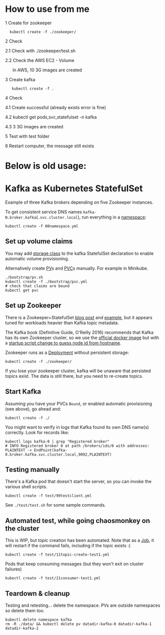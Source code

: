 # How to use from me
1 Create for zookeeper
```
  kubectl create -f ./zookeeper/
``` 
2 Check

   2.1 Check with ./zookeeper/test.sh
  
   2.2 Check the AWS EC2 - Volume
  
       In AWS, 10 3G images are created
      
3 Create kafka
```
   kubectl create -f .
```
4 Check

   4.1 Create successful (already exists error is fine)
  
   4.2 kubectl get pods,svc,statefulset -n kafka
  
   4.3 3 3G images are created
  
5 Test with test folder

6 Restart computer, the message still exists


# Below is old usage:

# Kafka as Kubernetes StatefulSet

Example of three Kafka brokers depending on five Zookeeper instances.

To get consistent service DNS names `kafka-N.broker.kafka`(`.svc.cluster.local`), run everything in a [namespace](http://kubernetes.io/docs/admin/namespaces/walkthrough/):
```
kubectl create -f 00namespace.yml
```

## Set up volume claims

You may add [storage class](http://kubernetes.io/docs/user-guide/persistent-volumes/#storageclasses)
to the kafka StatefulSet declaration to enable automatic volume provisioning.

Alternatively create [PV](http://kubernetes.io/docs/user-guide/persistent-volumes/#persistent-volumes)s and [PVC](http://kubernetes.io/docs/user-guide/persistent-volumes/#persistentvolumeclaims)s manually. For example in Minikube.

```
./bootstrap/pv.sh
kubectl create -f ./bootstrap/pvc.yml
# check that claims are bound
kubectl get pvc
```

## Set up Zookeeper

There is a Zookeeper+StatefulSet [blog post](http://blog.kubernetes.io/2016/12/statefulset-run-scale-stateful-applications-in-kubernetes.html) and [example](https://github.com/kubernetes/contrib/tree/master/statefulsets/zookeeper),
but it appears tuned for workloads heavier than Kafka topic metadata.

The Kafka book (Definitive Guide, O'Reilly 2016) recommends that Kafka has its own Zookeeper cluster,
so we use the [official docker image](https://hub.docker.com/_/zookeeper/)
but with a [startup script change to guess node id from hostname](https://github.com/solsson/zookeeper-docker/commit/df9474f858ad548be8a365cb000a4dd2d2e3a217).

Zookeeper runs as a [Deployment](http://kubernetes.io/docs/user-guide/deployments/) without persistent storage:
```
kubectl create -f ./zookeeper/
```

If you lose your zookeeper cluster, kafka will be unaware that persisted topics exist.
The data is still there, but you need to re-create topics.

## Start Kafka

Assuming you have your PVCs `Bound`, or enabled automatic provisioning (see above), go ahead and:

```
kubectl create -f ./
```

You might want to verify in logs that Kafka found its own DNS name(s) correctly. Look for records like:
```
kubectl logs kafka-0 | grep "Registered broker"
# INFO Registered broker 0 at path /brokers/ids/0 with addresses: PLAINTEXT -> EndPoint(kafka-0.broker.kafka.svc.cluster.local,9092,PLAINTEXT)
```

## Testing manually

There's a Kafka pod that doesn't start the server, so you can invoke the various shell scripts.
```
kubectl create -f test/99testclient.yml
```

See `./test/test.sh` for some sample commands.

## Automated test, while going chaosmonkey on the cluster

This is WIP, but topic creation has been automated. Note that as a [Job](http://kubernetes.io/docs/user-guide/jobs/), it will restart if the command fails, including if the topic exists :(
```
kubectl create -f test/11topic-create-test1.yml
```

Pods that keep consuming messages (but they won't exit on cluster failures)
```
kubectl create -f test/21consumer-test1.yml
```

## Teardown & cleanup

Testing and retesting... delete the namespace. PVs are outside namespaces so delete them too.
```
kubectl delete namespace kafka
rm -R ./data/ && kubectl delete pv datadir-kafka-0 datadir-kafka-1 datadir-kafka-2
```

